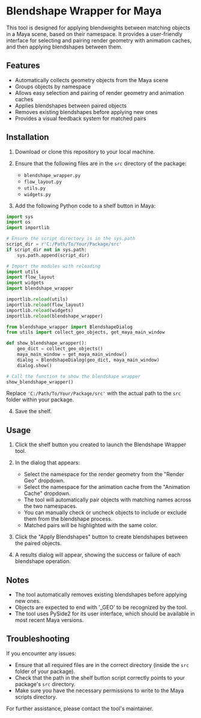 # Blendshape Wrapper for Maya

This tool is designed for applying blendweights between matching objects in a Maya scene, based on their namespace. It provides a user-friendly interface for selecting and pairing render geometry with animation caches, and then applying blendshapes between them.

## Features

- Automatically collects geometry objects from the Maya scene
- Groups objects by namespace
- Allows easy selection and pairing of render geometry and animation caches
- Applies blendshapes between paired objects
- Removes existing blendshapes before applying new ones
- Provides a visual feedback system for matched pairs

## Installation

1. Download or clone this repository to your local machine.

2. Ensure that the following files are in the `src` directory of the package:
   - `blendshape_wrapper.py`
   - `flow_layout.py`
   - `utils.py`
   - `widgets.py`

3. Add the following Python code to a shelf button in Maya:

```python
import sys
import os
import importlib

# Ensure the script directory is in the sys.path
script_dir = r'C:/Path/To/Your/Package/src'
if script_dir not in sys.path:
    sys.path.append(script_dir)

# Import the modules with reloading
import utils
import flow_layout
import widgets
import blendshape_wrapper

importlib.reload(utils)
importlib.reload(flow_layout)
importlib.reload(widgets)
importlib.reload(blendshape_wrapper)

from blendshape_wrapper import BlendshapeDialog
from utils import collect_geo_objects, get_maya_main_window

def show_blendshape_wrapper():
    geo_dict = collect_geo_objects()
    maya_main_window = get_maya_main_window()
    dialog = BlendshapeDialog(geo_dict, maya_main_window)
    dialog.show()

# Call the function to show the blendshape wrapper
show_blendshape_wrapper()
```

   Replace `'C:/Path/To/Your/Package/src'` with the actual path to the `src` folder within your package.

4. Save the shelf.

## Usage

1. Click the shelf button you created to launch the Blendshape Wrapper tool.

2. In the dialog that appears:
   - Select the namespace for the render geometry from the "Render Geo" dropdown.
   - Select the namespace for the animation cache from the "Animation Cache" dropdown.
   - The tool will automatically pair objects with matching names across the two namespaces.
   - You can manually check or uncheck objects to include or exclude them from the blendshape process.
   - Matched pairs will be highlighted with the same color.

3. Click the "Apply Blendshapes" button to create blendshapes between the paired objects.

4. A results dialog will appear, showing the success or failure of each blendshape operation.

## Notes

- The tool automatically removes existing blendshapes before applying new ones.
- Objects are expected to end with '_GEO' to be recognized by the tool.
- The tool uses PySide2 for its user interface, which should be available in most recent Maya versions.

## Troubleshooting

If you encounter any issues:
- Ensure that all required files are in the correct directory (inside the `src` folder of your package).
- Check that the path in the shelf button script correctly points to your package's `src` directory.
- Make sure you have the necessary permissions to write to the Maya scripts directory.

For further assistance, please contact the tool's maintainer.